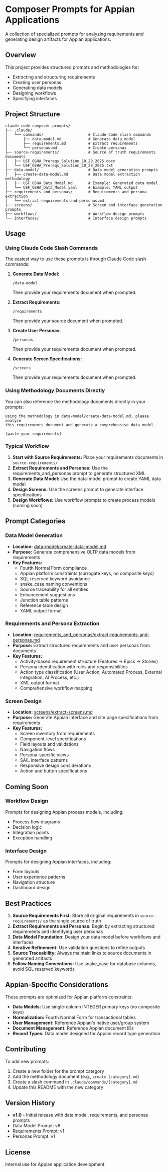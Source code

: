 # Composer Prompts for Appian Applications

A collection of specialized prompts for analyzing requirements and generating design artifacts for Appian applications.

## Overview

This project provides structured prompts and methodologies for:
- Extracting and structuring requirements
- Creating user personas
- Generating data models
- Designing workflows
- Specifying interfaces

## Project Structure

```
claude-code-composer-prompts/
├── .claude/
│   └── commands/                    # Claude Code slash commands
│       ├── data-model.md            # Generate data model
│       ├── requirements.md          # Extract requirements
│       └── personas.md              # Create personas
├── source-requirements/             # Source of truth requirements documents
│   ├── USF_OSHA_Prereqs_Solution_10_28_2025.docx
│   └── USF_OSHA_Prereqs_Solution_10_28_2025.txt
├── data-model/                      # Data model generation prompts
│   ├── create-data-model.md         # Data model extraction methodology
│   ├── USF_OSHA_Data_Model.md       # Example: Generated data model
│   └── USF_OSHA_Data_Model.yaml     # Example: YAML output
├── requirements_and_personas/       # Requirements and persona extraction
│   └── extract-requirements-and-personas.md
├── screens/                         # Screen and interface generation prompts
├── workflows/                       # Workflow design prompts
└── interfaces/                      # Interface design prompts
```

## Usage

### Using Claude Code Slash Commands

The easiest way to use these prompts is through Claude Code slash commands:

1. **Generate Data Model:**
   ```
   /data-model
   ```
   Then provide your requirements document when prompted.

2. **Extract Requirements:**
   ```
   /requirements
   ```
   Then provide your source document when prompted.

3. **Create User Personas:**
   ```
   /personas
   ```
   Then provide your requirements document when prompted.

4. **Generate Screen Specifications:**
   ```
   /screens
   ```
   Then provide your requirements document when prompted.

### Using Methodology Documents Directly

You can also reference the methodology documents directly in your prompts:

```
Using the methodology in data-model/create-data-model.md, please analyze
this requirements document and generate a comprehensive data model.

[paste your requirements]
```

### Typical Workflow

1. **Start with Source Requirements:** Place your requirements documents in `source-requirements/`
2. **Extract Requirements and Personas:** Use the requirements_and_personas prompt to generate structured XML
3. **Generate Data Model:** Use the data-model prompt to create YAML data model
4. **Design Screens:** Use the screens prompt to generate interface specifications
5. **Design Workflows:** Use workflow prompts to create process models (coming soon)

## Prompt Categories

### Data Model Generation
- **Location:** [data-model/create-data-model.md](data-model/create-data-model.md)
- **Purpose:** Generate comprehensive OLTP data models from requirements
- **Key Features:**
  - Fourth Normal Form compliance
  - Appian platform constraints (surrogate keys, no composite keys)
  - SQL reserved keyword avoidance
  - snake_case naming conventions
  - Source traceability for all entities
  - Enhancement suggestions
  - Junction table patterns
  - Reference table design
  - YAML output format

### Requirements and Persona Extraction
- **Location:** [requirements_and_personas/extract-requirements-and-personas.md](requirements_and_personas/extract-requirements-and-personas.md)
- **Purpose:** Extract structured requirements and user personas from documents
- **Key Features:**
  - Activity-based requirement structure (Features → Epics → Stories)
  - Persona identification with roles and responsibilities
  - Action type classification (User Action, Automated Process, External Integration, AI Process, etc.)
  - XML output format
  - Comprehensive workflow mapping

### Screen Design
- **Location:** [screens/extract-screens.md](screens/extract-screens.md)
- **Purpose:** Generate Appian interface and site page specifications from requirements
- **Key Features:**
  - Screen inventory from requirements
  - Component-level specifications
  - Field layouts and validations
  - Navigation flows
  - Persona-specific views
  - SAIL interface patterns
  - Responsive design considerations
  - Action and button specifications

## Coming Soon

### Workflow Design
Prompts for designing Appian process models, including:
- Process flow diagrams
- Decision logic
- Integration points
- Exception handling

### Interface Design
Prompts for designing Appian interfaces, including:
- Form layouts
- User experience patterns
- Navigation structure
- Dashboard design

## Best Practices

1. **Source Requirements First:** Store all original requirements in `source-requirements/` as the single source of truth
2. **Extract Requirements and Personas:** Begin by extracting structured requirements and identifying user personas
3. **Data Model Foundation:** Design your data model before workflows and interfaces
4. **Iterative Refinement:** Use validation questions to refine outputs
5. **Source Traceability:** Always maintain links to source documents in generated artifacts
6. **Follow Naming Conventions:** Use snake_case for database columns, avoid SQL reserved keywords

## Appian-Specific Considerations

These prompts are optimized for Appian platform constraints:

- **Data Models:** Use single-column INTEGER primary keys (no composite keys)
- **Normalization:** Fourth Normal Form for transactional tables
- **User Management:** Reference Appian's native user/group system
- **Document Management:** Reference Appian document IDs
- **Record Types:** Data model designed for Appian record type generation

## Contributing

To add new prompts:

1. Create a new folder for the prompt category
2. Add the methodology document (e.g., `create-[category].md`)
3. Create a slash command in `.claude/commands/[category].md`
4. Update this README with the new category

## Version History

- **v1.0** - Initial release with data model, requirements, and personas prompts
- Data Model Prompt: v6
- Requirements Prompt: v1
- Personas Prompt: v1

## License

Internal use for Appian application development.
